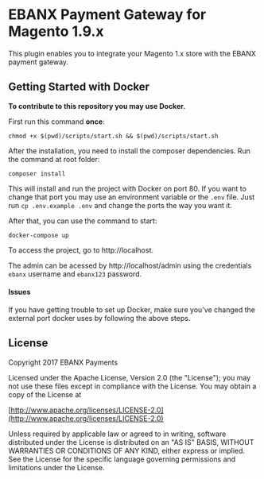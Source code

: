 # EBANX Payment Gateway for Magento 1.9.x

This plugin enables you to integrate your Magento 1.x store with the EBANX payment gateway.

## Getting Started with Docker

**To contribute to this repository you may use Docker.**

First run this command **once**:
```
chmod +x $(pwd)/scripts/start.sh && $(pwd)/scripts/start.sh
```

After the installation, you need to install the composer dependencies. Run the command at root folder:
```
composer install
```

This will install and run the project with Docker on port 80.
If you want to change that port you may use an environment variable or the `.env` file. Just run `cp .env.example .env` and change the ports the way you want it.

After that, you can use the command to start:
```
docker-compose up
```

To access the project, go to http://localhost.

The admin can be acessed by http://localhost/admin using the credentials `ebanx` username and `ebanx123` password.

#### Issues

If you have getting trouble to set up Docker, make sure you've changed the external port docker uses by following the above steps.

## License

Copyright 2017 EBANX Payments

Licensed under the Apache License, Version 2.0 (the "License");
you may not use these files except in compliance with the License.
You may obtain a copy of the License at

   [http://www.apache.org/licenses/LICENSE-2.0](http://www.apache.org/licenses/LICENSE-2.0)

Unless required by applicable law or agreed to in writing, software
distributed under the License is distributed on an "AS IS" BASIS,
WITHOUT WARRANTIES OR CONDITIONS OF ANY KIND, either express or implied.
See the License for the specific language governing permissions and
limitations under the License.
